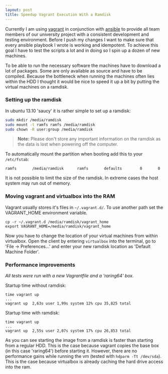 ```yaml
---
layout: post
title: Speedup Vagrant Execution With a Ramdisk
---
```


Currently I am using [vagrant](http://www.vagrantup.com/) in conjunction with
[ansible](http://www.vagrantup.com/) to provide all team members of our
university project with a consistent development and testing environment.
Before I push my changes I want to make sure that every ansible playbook I
wrote is working and idempotent. To achieve this goal I have to test the
scripts a lot and in doing so I spin up a dozen of new machines.

To be able to run the necessary software the machines have to download a lot of
packages. Some are only available as source and have to be compiled. Because
the bottleneck when running the machines often lies within the HDD I thought it
would be nice to speed it up a bit by putting the virtual machines on a
ramdisk.

### Setting up the ramdisk ####

In ubuntu 13.10 'saucy' it is rather simple to set up a ramdisk:

~~~bash
sudo mkdir /media/ramdisk
sudo mount -t ramfs ramfs /media/ramdisk
sudo chown -R user:group /media/ramdisk
~~~

> __Note:__ Please don't store any important information on the ramdisk as the
data is lost when powering off the computer.

To automatically mount the partition when booting add this to your
`/etc/fstab`:

    ramfs		/media/ramdisk		ramfs		defaults		0		0

It is not possible to limit the size of the ramdisk. In extreme cases the host
system may run out of memory. 

### Moving vagrant and virtualbox into the RAM ####

Vagrant usually stores it's files in `~/.vagrant.d/`. To use another path set
the VAGRANT_HOME environment variable.

    cp -r ~/.vagrant.d /media/ramdisk/vagrant_home
    export VAGRANT_HOME=/media/ramdisk/vagrant_home

Now you have to change the location of your virtual machines from within
virtualbox. Open the client by entering `virtualbox` into the terminal, go to
'File -> Preferences...' and enter your new ramdisk location as 'Default
Machine Folder'.

### Performance improvements ####

_All tests were run with a new Vagrantfile and a 'raring64' box._

Startup time without ramdisk:

    time vagrant up
    ...
    vagrant up  2,63s user 1,99s system 12% cpu 35,825 total

Startup time with ramdisk:

    time vagrant up
    ...
    vagrant up  2,55s user 2,07s system 17% cpu 26,853 total

As you can see starting the image from a ramdisk is faster than starting from a
regular HDD. This is the case because vagrant copies the base box (in this case
'raring64') before starting it. However, there are no performance gains while
running the vm (tested with `hdparm -Tt /dev/sda`). This is  the case because
virtualbox is already caching the hard drive access into the ram.
